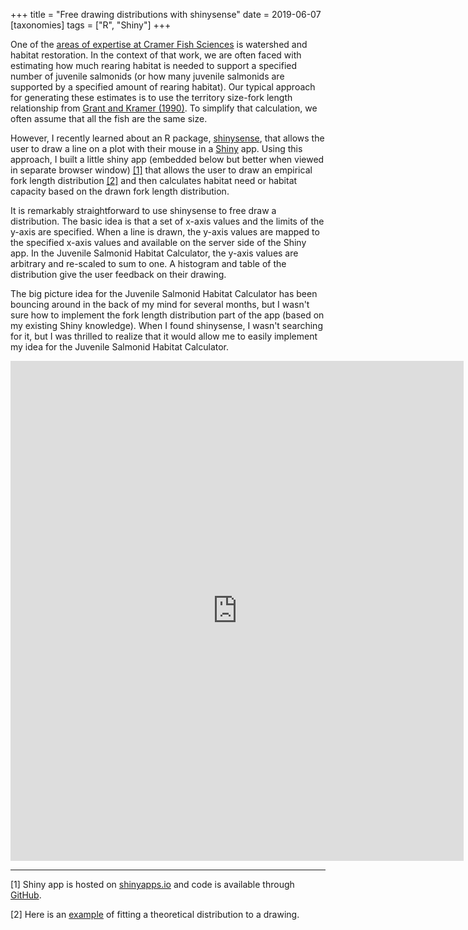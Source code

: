 +++
title = "Free drawing distributions with shinysense"
date = 2019-06-07
[taxonomies]
tags = ["R", "Shiny"]
+++

One of the [areas of expertise at Cramer Fish Sciences](https://www.fishsciences.net/expertise/) is watershed and habitat restoration. In the context of that work, we are often faced with estimating how much rearing habitat is needed to support a specified number of juvenile salmonids (or how many juvenile salmonids are supported by a specified amount of rearing habitat). Our typical approach for generating these estimates is to use the territory size-fork length relationship from [Grant and Kramer (1990)](https://doi.org/10.1139/f90-197). To simplify that calculation, we often assume that all the fish are the same size. 

<!-- more -->

However, I recently learned about an R package, [shinysense](https://github.com/nstrayer/shinysense), that allows the user to draw a line on a plot with their mouse in a [Shiny](https://shiny.rstudio.com/) app. Using this approach, I built a little shiny app (embedded below but better when viewed in separate browser window) [[1]](#1) that allows the user to draw an empirical fork length distribution [[2]](#2) and then calculates habitat need or habitat capacity based on the drawn fork length distribution.

It is remarkably straightforward to use shinysense to free draw a distribution. The basic idea is that a set of x-axis values and the limits of the y-axis are specified. When a line is drawn, the y-axis values are mapped to the specified x-axis values and available on the server side of the Shiny app. In the Juvenile Salmonid Habitat Calculator, the y-axis values are arbitrary and re-scaled to sum to one. A histogram and table of the distribution give the user feedback on their drawing. 

The big picture idea for the Juvenile Salmonid Habitat Calculator has been bouncing around in the back of my mind for several months, but I wasn't sure how to implement the fork length distribution part of the app (based on my existing Shiny knowledge). When I found shinysense, I wasn't searching for it, but I was thrilled to realize that it would allow me to easily implement my idea for the Juvenile Salmonid Habitat Calculator.


<iframe width="725" height="800" scrolling="yes" frameborder="no" src="https://fishsciences.shinyapps.io/juvenile-salmonid-habitat-calculator/"> </iframe>

***

<a name="1"></a> [1] Shiny app is hosted on [shinyapps.io](https://fishsciences.shinyapps.io/juvenile-salmonid-habitat-calculator/) and code is available through [GitHub](https://github.com/fishsciences/juvenile-salmonid-habitat-calculator).

<a name="2"></a> [2] Here is an [example](https://nstrayer.shinyapps.io/drawadist/) of fitting a theoretical distribution to a drawing.